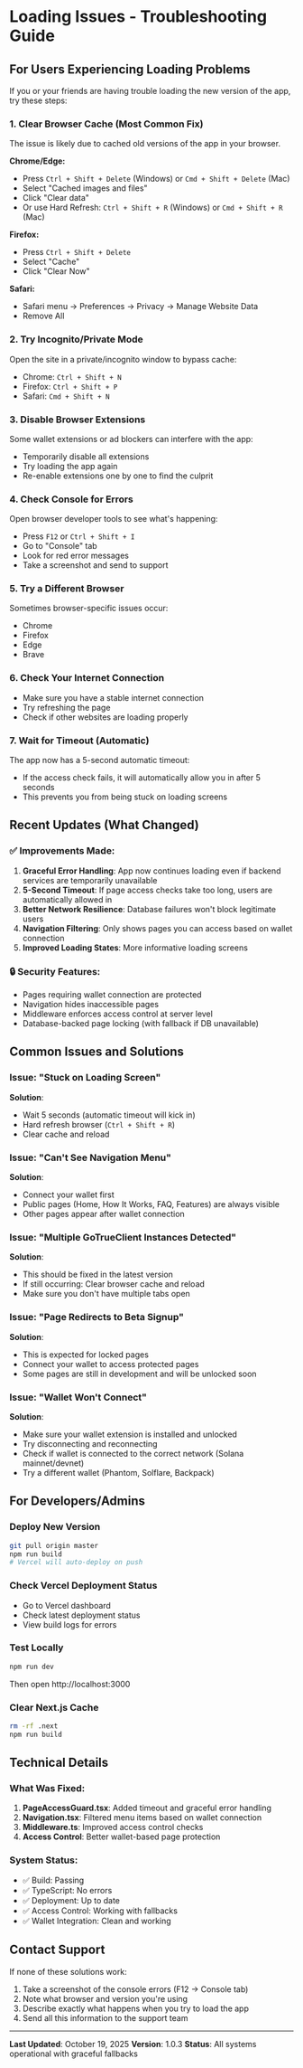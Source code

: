 # Loading Issues - Troubleshooting Guide

## For Users Experiencing Loading Problems

If you or your friends are having trouble loading the new version of the app, try these steps:

### 1. **Clear Browser Cache** (Most Common Fix)
The issue is likely due to cached old versions of the app in your browser.

**Chrome/Edge:**
- Press `Ctrl + Shift + Delete` (Windows) or `Cmd + Shift + Delete` (Mac)
- Select "Cached images and files"
- Click "Clear data"
- Or use Hard Refresh: `Ctrl + Shift + R` (Windows) or `Cmd + Shift + R` (Mac)

**Firefox:**
- Press `Ctrl + Shift + Delete`
- Select "Cache"
- Click "Clear Now"

**Safari:**
- Safari menu → Preferences → Privacy → Manage Website Data
- Remove All

### 2. **Try Incognito/Private Mode**
Open the site in a private/incognito window to bypass cache:
- Chrome: `Ctrl + Shift + N`
- Firefox: `Ctrl + Shift + P`
- Safari: `Cmd + Shift + N`

### 3. **Disable Browser Extensions**
Some wallet extensions or ad blockers can interfere with the app:
- Temporarily disable all extensions
- Try loading the app again
- Re-enable extensions one by one to find the culprit

### 4. **Check Console for Errors**
Open browser developer tools to see what's happening:
- Press `F12` or `Ctrl + Shift + I`
- Go to "Console" tab
- Look for red error messages
- Take a screenshot and send to support

### 5. **Try a Different Browser**
Sometimes browser-specific issues occur:
- Chrome
- Firefox
- Edge
- Brave

### 6. **Check Your Internet Connection**
- Make sure you have a stable internet connection
- Try refreshing the page
- Check if other websites are loading properly

### 7. **Wait for Timeout (Automatic)**
The app now has a 5-second automatic timeout:
- If the access check fails, it will automatically allow you in after 5 seconds
- This prevents you from being stuck on loading screens

## Recent Updates (What Changed)

### ✅ Improvements Made:
1. **Graceful Error Handling**: App now continues loading even if backend services are temporarily unavailable
2. **5-Second Timeout**: If page access checks take too long, users are automatically allowed in
3. **Better Network Resilience**: Database failures won't block legitimate users
4. **Navigation Filtering**: Only shows pages you can access based on wallet connection
5. **Improved Loading States**: More informative loading screens

### 🔒 Security Features:
- Pages requiring wallet connection are protected
- Navigation hides inaccessible pages
- Middleware enforces access control at server level
- Database-backed page locking (with fallback if DB unavailable)

## Common Issues and Solutions

### Issue: "Stuck on Loading Screen"
**Solution**: 
- Wait 5 seconds (automatic timeout will kick in)
- Hard refresh browser (`Ctrl + Shift + R`)
- Clear cache and reload

### Issue: "Can't See Navigation Menu"
**Solution**:
- Connect your wallet first
- Public pages (Home, How It Works, FAQ, Features) are always visible
- Other pages appear after wallet connection

### Issue: "Multiple GoTrueClient Instances Detected"
**Solution**:
- This should be fixed in the latest version
- If still occurring: Clear browser cache and reload
- Make sure you don't have multiple tabs open

### Issue: "Page Redirects to Beta Signup"
**Solution**:
- This is expected for locked pages
- Connect your wallet to access protected pages
- Some pages are still in development and will be unlocked soon

### Issue: "Wallet Won't Connect"
**Solution**:
- Make sure your wallet extension is installed and unlocked
- Try disconnecting and reconnecting
- Check if wallet is connected to the correct network (Solana mainnet/devnet)
- Try a different wallet (Phantom, Solflare, Backpack)

## For Developers/Admins

### Deploy New Version
```bash
git pull origin master
npm run build
# Vercel will auto-deploy on push
```

### Check Vercel Deployment Status
- Go to Vercel dashboard
- Check latest deployment status
- View build logs for errors

### Test Locally
```bash
npm run dev
```
Then open http://localhost:3000

### Clear Next.js Cache
```bash
rm -rf .next
npm run build
```

## Technical Details

### What Was Fixed:
1. **PageAccessGuard.tsx**: Added timeout and graceful error handling
2. **Navigation.tsx**: Filtered menu items based on wallet connection
3. **Middleware.ts**: Improved access control checks
4. **Access Control**: Better wallet-based page protection

### System Status:
- ✅ Build: Passing
- ✅ TypeScript: No errors
- ✅ Deployment: Up to date
- ✅ Access Control: Working with fallbacks
- ✅ Wallet Integration: Clean and working

## Contact Support

If none of these solutions work:
1. Take a screenshot of the console errors (F12 → Console tab)
2. Note what browser and version you're using
3. Describe exactly what happens when you try to load the app
4. Send all this information to the support team

---

**Last Updated**: October 19, 2025
**Version**: 1.0.3
**Status**: All systems operational with graceful fallbacks

